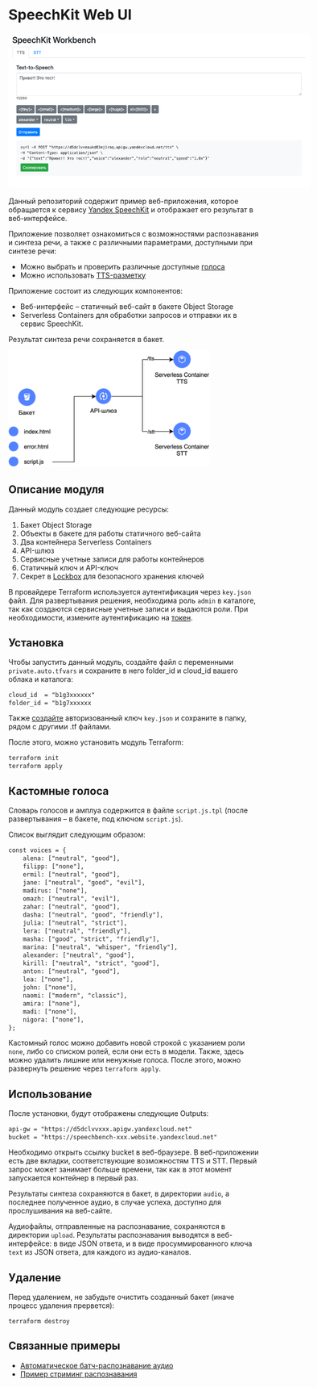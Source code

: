 # SpeechKit Web UI

<img
  src="images/web-ui.png"
  alt="SpeechKit Workbench"
  title="SpeechKit Workbench"
  style="display: inline-block; margin: 0 auto; max-width: 600px">

Данный репозиторий содержит пример веб-приложения, которое обращается к сервису [Yandex SpeechKit](https://cloud.yandex.com/ru/services/speechkit) и отображает его результат в веб-интерфейсе.

Приложение позволяет ознакомиться с возможностями распознавания и синтеза речи, а также с различными параметрами, доступными при синтезе речи:
- Можно выбрать и проверить различные доступные [голоса](https://cloud.yandex.com/ru/docs/speechkit/tts/voices)
- Можно использовать [TTS-разметку](https://cloud.yandex.com/ru/docs/speechkit/tts/markup/tts-markup)

Приложение состоит из следующих компонентов:
- Веб-интерфейс – статичный веб-сайт в бакете Object Storage
- Serverless Containers для обработки запросов и отправки их в сервис SpeechKit.

Результат синтеза речи сохраняется в бакет.

<img
  src="images/diagram.png"
  alt="SpeechKit Workbench"
  title="SpeechKit Workbench"
  style="display: inline-block; margin: 0 auto; max-width: 400px">

## Описание модуля

Данный модуль создает следующие ресурсы:

1. Бакет Object Storage
2. Объекты в бакете для работы статичного веб-сайта
2. Два контейнера Serverless Containers
3. API-шлюз
4. Сервисные учетные записи для работы контейнеров
5. Статичный ключ и API-ключ
7. Секрет в [Lockbox](https://cloud.yandex.ru/services/lockbox) для безопасного хранения ключей

В провайдере Terraform используется аутентификация через `key.json` файл. Для развертывания решения, необходима роль `admin` в каталоге, так как создаются сервисные учетные записи и выдаются роли.
При необходимости, измените аутентификацию на [токен](https://cloud.yandex.ru/ru/docs/iam/concepts/authorization/iam-token).

## Установка

Чтобы запустить данный модуль, создайте файл с переменными `private.auto.tfvars` и сохраните в него folder_id и cloud_id вашего облака и каталога:
```
cloud_id  = "b1g3xxxxxx"
folder_id = "b1g7xxxxxx
```

Также [создайте](https://yandex.cloud/ru/docs/iam/operations/authorized-key/create) авторизованный ключ `key.json` и сохраните в папку, рядом с другими .tf файлами.

После этого, можно установить модуль Terraform:
```
terraform init
terraform apply
```

## Кастомные голоса

Словарь голосов и амплуа содержится в файле `script.js.tpl` (после развертывания – в бакете, под ключом `script.js`).

Список выглядит следующим образом:

```
const voices = {
    alena: ["neutral", "good"],
    filipp: ["none"],
    ermil: ["neutral", "good"],
    jane: ["neutral", "good", "evil"],
    madirus: ["none"],
    omazh: ["neutral", "evil"],
    zahar: ["neutral", "good"],
    dasha: ["neutral", "good", "friendly"],
    julia: ["neutral", "strict"],
    lera: ["neutral", "friendly"],
    masha: ["good", "strict", "friendly"],
    marina: ["neutral", "whisper", "friendly"],
    alexander: ["neutral", "good"],
    kirill: ["neutral", "strict", "good"],
    anton: ["neutral", "good"],
    lea: ["none"],
    john: ["none"],
    naomi: ["modern", "classic"],
    amira: ["none"],
    madi: ["none"],
    nigora: ["none"],
};
```

Кастомный голос можно добавить новой строкой с указанием роли `none`, либо со списком ролей, если они есть в модели.
Также, здесь можно удалить лишние или ненужные голоса.
После этого, можно развернуть решение через `terraform apply`.

## Использование

После установки, будут отображены следующие Outputs:

```
api-gw = "https://d5dclvvxxx.apigw.yandexcloud.net"
bucket = "https://speechbench-xxx.website.yandexcloud.net"
```

Необходимо открыть ссылку bucket в веб-браузере.
В веб-приложении есть две вкладки, соответствующие возможностям TTS и STT.
Первый запрос может занимает больше времени, так как в этот момент запускается контейнер в первый раз.

Результаты синтеза сохраняются в бакет, в директории `audio`, а последнее полученное аудио, в случае успеха, доступно для прослушивания на веб-сайте.

Аудиофайлы, отправленные на распознавание, сохраняются в директории `upload`. Результаты распознавания выводятся в веб-интерфейсе: в виде JSON ответа, и в виде просуммированного ключа `text` из JSON ответа, для каждого из аудио-каналов.

## Удаление

Перед удалением, не забудьте очистить созданный бакет (иначе процесс удаления прервется):
```
terraform destroy
```

## Связанные примеры

- [Автоматическое батч-распознавание аудио](https://github.com/yandex-cloud-examples/yc-speechkit-async-recognizer)
- [Пример стриминг распознавания](https://github.com/yandex-cloud-examples/yc-speechkit-streams-recognizer)
